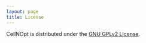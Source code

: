 ```yaml
---
layout: page
title: License
---
```


CellNOpt is distributed under the [GNU GPLv2 License](https://www.gnu.org/licenses/gpl-2.0.html).
